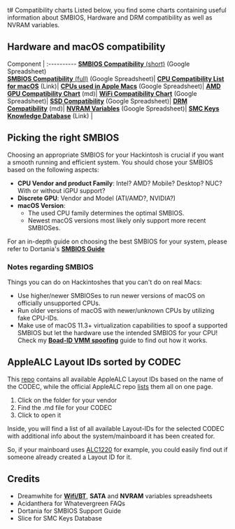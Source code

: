 t# Compatibility charts
Listed below, you find some charts containing useful information about SMBIOS, Hardware and DRM compatibility as well as NVRAM variables.

## Hardware and macOS compatibility

Component |
:----------
[**SMBIOS Compatibility** (short)](https://docs.google.com/spreadsheets/d/1DSxP1xmPTCv-fS1ihM6EDfTjIKIUypwW17Fss-o343U/edit?usp=sharing) (Google Spreadsheet)</br> [**SMBIOS Compatibility** (full)](https://docs.google.com/spreadsheets/d/1_TNfBpDFt4Q5JWGxLN1r3DWm0UVMooB6SiscN6vt6-E/edit?usp=sharing) (Google Spreadsheet)|
[**CPU Compatibility List for macOS**](https://elitemacx86.com/threads/cpu-compatibility-list-for-macos-intel-amd.863/) (Link)|
[**CPUs used in Apple Macs**](https://docs.google.com/spreadsheets/d/1x09b5-DGh8ozNwN5ZjAi7TMnOp4TDm6DbmrKu86i_bQ/edit#gid=0) (Google Spreadsheet)|
[**AMD GPU Compatibility Chart**](https://github.com/5T33Z0/OC-Little-Translated/blob/main/11_Graphics/GPU/AMD_GPU_Compatbility.md) (md)|
[**WiFi Compatibility Chart**](https://docs.google.com/spreadsheets/d/15gZttFfqgtE9ALhXSrLACh1wnjuevvTJim_vc33kuWI/edit?usp=sharing) (Google Spreadsheet)|
[**SSD Compatibility**](https://docs.google.com/spreadsheets/d/1B27_j9NDPU3cNlj2HKcrfpJKHkOf-Oi1DbuuQva2gT4/edit#gid=0) (Google Spreadsheet)|
[**DRM Compatibility**](https://github.com/acidanthera/WhateverGreen/blob/master/Manual/FAQ.Chart.md) (md)|
[**NVRAM Variables**](https://docs.google.com/spreadsheets/d/1HTCBwfOBkXsHiK7os3b2CUc6k68axdJYdGl-TyXqLu0/edit#gid=0) (Google Spreadsheet)|
[**SMC Keys Knowledge Database**](https://www.insanelymac.com/forum/topic/328814-smc-keys-knowledge-database/) (Link) |

## Picking the right SMBIOS
Choosing an appropriate SMBIOS for your Hackintosh is crucial if you want a smooth running and efficient system. You should chose your SMBIOS based on the following aspects:

- **CPU Vendor and product Family**: Intel? AMD? Mobile? Desktop? NUC? With or without iGPU support?
- **Discrete GPU**: Vendor and Model (ATI/AMD?, NVIDIA?)
- **macOS Version**: 
	- The used CPU family determines the optimal SMBIOS. 
	- Newest macOS versions most likely only support more recent SMBIOSes.
	
For an in-depth guide on choosing the best SMBIOS for your system, please refer to Dortania's [**SMBIOS Guide**](https://dortania.github.io/OpenCore-Install-Guide/extras/smbios-support.html#macos-smbios-list)

### Notes regarding SMBIOS
Things you can do on Hackintoshes that you can't do on real Macs:

- Use higher/newer SMBIOSes to run newer versions of macOS on officially unsupported CPUs.
- Run older versions of macOS with newer/unknown CPUs by utilizing fake CPU-IDs.
- Make use of macOS 11.3+ virtualization capabilities to spoof a supported SMBIOS but let the hardware use the intended SMBIOS for your CPU! Check my [**Boad-ID VMM spoofing**](https://github.com/5T33Z0/OC-Little-Translated/tree/main/09_Board-ID_VMM-Spoof) guide to find out how it works.

## AppleALC Layout IDs sorted by CODEC
This [repo](https://github.com/dreamwhite/ChonkyAppleALC-Build) contains all available AppleALC Layout IDs based on the name of the CODEC, while the official AppleALC repo [lists](https://github.com/acidanthera/AppleALC/wiki/Supported-codecs) them all on one page.

1. Click on the folder for your vendor
2. Find the .md file for your CODEC 
3. Click to open it

Inside, you will find a list of all available Layout-IDs for the selected CODEC with additional info about the system/mainboard it has been created for.

So, if your mainboard uses [ALC1220](https://github.com/dreamwhite/ChonkyAppleALC-Build/blob/master/Realtek/ALC1220.md) for example, you could easily find out if someone already created a Layout ID for it.

## Credits
- Dreamwhite for [**Wifi/BT**](https://docs.google.com/spreadsheets/d/1CNrDxBsmCbCTL_y9ZB7m3q3jHw5X2N8YaYb7IonQ3MI), **SATA** and **NVRAM** variables spreadsheets
- Acidanthera for Whatevergreen FAQs
- Dortania for SMBIOS Support Guide
- Slice for SMC Keys Database
